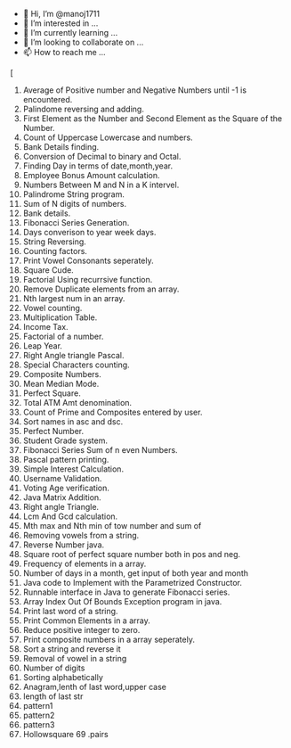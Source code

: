 - 👋 Hi, I’m @manoj1711
- 👀 I’m interested in ...
- 🌱 I’m currently learning ...
- 💞️ I’m looking to collaborate on ...
- 📫 How to reach me ...

<!---
manoj1711/manoj1711 is a ✨ special ✨ repository because its `README.md` (this file) appears on your GitHub profile.
You can click the Preview link to take a look at your changes.
--->
[
1. Average of Positive number and Negative Numbers until -1 is encountered.
2. Palindome reversing and adding.
3. First Element as the Number and Second Element as the Square of the Number.
4. Count of Uppercase Lowercase and numbers.
5. Bank Details finding.
6. Conversion of Decimal to binary and Octal.
7. Finding Day in terms of date,month,year.
8. Employee Bonus Amount calculation.
9. Numbers Between M and N in a K intervel.
10. Palindrome String program.
11. Sum of N digits of numbers.
12. Bank details.
13. Fibonacci Series Generation.
14. Days converison to year week days.
15. String Reversing.
16. Counting factors.
17. Print Vowel Consonants seperately.
18. Square Cude.
19. Factorial Using recurrsive function.
20. Remove Duplicate elements from an array.
21. Nth largest num in an array.
22. Vowel counting.
23. Multiplication Table.
24. Income Tax.
25. Factorial of a number.
26. Leap Year.
27. Right Angle triangle Pascal.
28. Special Characters counting.
30. Composite Numbers.
31. Mean Median Mode.
32. Perfect Square.
33. Total ATM Amt denomination.
34. Count of Prime and Composites entered by user.
35. Sort names in asc and dsc.
36. Perfect Number.
37. Student Grade system.
38. Fibonacci Series Sum of n even Numbers.
39. Pascal pattern printing.
40. Simple Interest Calculation.
41. Username Validation.
42. Voting Age verification.
43. Java Matrix Addition.
44. Right angle Triangle.
45. Lcm And Gcd calculation.
46. Mth max and Nth min of tow number and sum of 
47. Removing vowels from a string.
48. Reverse Number java.
49. Square root of perfect square number both in pos and neg.
50. Frequency of elements in a array.
51. Number of days in a month, get input of both year and month
52. Java code to Implement with the Parametrized Constructor.
53. Runnable interface in Java to generate Fibonacci series.
54. Array Index Out Of Bounds Exception program in java.
55. Print last word of a string.
56. Print Common Elements in a array.
57. Reduce positive integer to zero.
58. Print composite numbers in a array seperately.
59. Sort a string and reverse it
60. Removal of vowel in a string
61. Number of digits
62. Sorting alphabetically
63. Anagram,lenth of last word,upper case
64. length of last str
65. pattern1
66. pattern2
67. pattern3
68. Hollowsquare
69 .pairs

